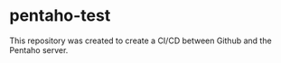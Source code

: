 # pentaho-test
This repository was created to create a CI/CD between Github and the Pentaho server.
